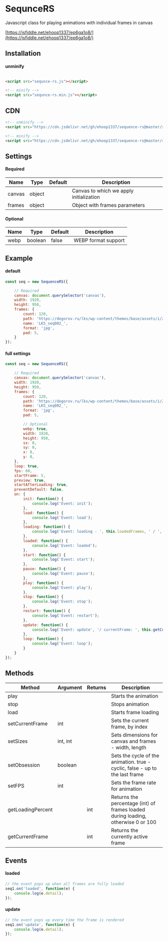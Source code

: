 # SequnceRS
Javascript class for playing animations with individual frames in canvas

[https://jsfiddle.net/ehoop1337/ep6ga1o8/](https://jsfiddle.net/ehoop1337/ep6ga1o8/)

## Installation

#### unminify

```html

<script src="sequnce-rs.js"></script>
```

```html
<!-- minify -->
<script src="sequnce-rs.min.js"></script>
```

## CDN

```html
<!-- unminify -->
<script src="https://cdn.jsdelivr.net/gh/ehoop1337/sequence-rs@master/sequence-rs.js"></script>

```

```html
<!-- minify -->
<script src="https://cdn.jsdelivr.net/gh/ehoop1337/sequence-rs@master/sequence-rs.min.js"></script>
```

## Settings

#### Required

| Name | Type | Default | Description |
| ------ | ------ | ------ | ------ |
| canvas | object |  | Canvas to which we apply initialization |
| frames | object |  | Object with frames parameters |

#### Optional

| Name | Type | Default | Description |
| ------ | ------ | ------ | ------ |
| webp | boolean | false | WEBP format support |

## Example

#### default

```js
const seq = new SequenceRS({

    // Required
    canvas: document.querySelector('canvas'),
    width: 1920,
    height: 950,
    frames: {
        count: 120,
        path: 'https://degorov.ru/lks/wp-content/themes/base/assets/i/2/',
        name: 'LKS_seq002_',
        format: 'jpg',
        pad: 5,
    }
});
```

#### full settings

```js
const seq = new SequenceRS({

    // Required
    canvas: document.querySelector('canvas'),
    width: 1920,
    height: 950,
    frames: {
        count: 120,
        path: 'https://degorov.ru/lks/wp-content/themes/base/assets/i/2/',
        name: 'LKS_seq002_',
        format: 'jpg',
        pad: 5,

        // Optional
        webp: true,
        width: 1920,
        height: 950,
        sx: 0,
        sy: 0,
        x: 0,
        y: 0,
    },
    loop: true,
    fps: 60,
    startFrame: 5,
    preview: true,
    startAfterLoading: true,
    preventDefault: false,
    on: {
        init: function() {
            console.log('Event: init');
        },
        load: function() {
            console.log('Event: load');
        },
        loading: function() {
            console.log('Event: loading - ', this.loadedFrames, ' / ', this.getLoadingPercent() + '%');
        },
        loaded: function() {
            console.log('Event: loaded');
        },
        start: function() {
            console.log('Event: start');
        },
        pause: function() {
            console.log('Event: pause');
        },
        play: function() {
            console.log('Event: play');
        },
        stop: function() {
            console.log('Event: stop');
        },
        restart: function() {
            console.log('Event: restart');
        },
        update: function() {
            console.log('Event: update', '/ currentFrame: ', this.getCurrentFrame());
        },
        loop: function() {
            console.log('Event: loop');
        }
    }
});
```

## Methods

| Method | Argument | Returns | Description |
| ------ | ------ | ------ | ------ |
| play | | | Starts the animation |
| stop | | | Stops animation |
| load | | | Starts frame loading |
| setCurrentFrame | int | | Sets the current frame, by index |
| setSizes | int, int | | Sets dimensions for canvas and frames - width, length |
| setObsession | boolean | | Sets the cycle of the animation. true - cyclic, false - up to the last frame |
| setFPS | int | | Sets the frame rate for animation |
| getLoadingPercent | | int | Returns the percentage (int) of frames loaded during loading, otherwise 0 or 100 |
| getCurrentFrame | | int | Returns the currently active frame |


## Events

#### loaded

```javascript
// the event pops up when all frames are fully loaded
seq1.on('loaded', function(e) {
    console.log(e.detail);
});
```

#### update

```javascript
// the event pops up every time the frame is rendered
seq1.on('update', function(e) {
    console.log(e.detail);
});
```
